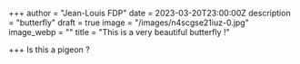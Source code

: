 +++
author = "Jean-Louis FDP"
date = 2023-03-20T23:00:00Z
description = "butterfly"
draft = true
image = "/images/n4scgse21iuz-0.jpg"
image_webp = ""
title = "This is a very beautiful butterfly !"

+++
Is this a pigeon ?